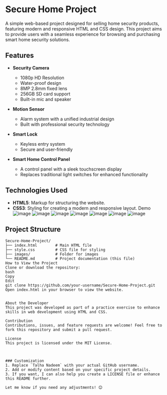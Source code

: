 # Secure Home Project

A simple web-based project designed for selling home security products, featuring modern and responsive HTML and CSS design. This project aims to provide users with a seamless experience for browsing and purchasing smart home security solutions.

## Features

- **Security Camera**  
  - 1080p HD Resolution  
  - Water-proof design  
  - 8MP 2.8mm fixed lens  
  - 256GB SD card support  
  - Built-in mic and speaker  

- **Motion Sensor**  
  - Alarm system with a unified industrial design  
  - Built with professional security technology  

- **Smart Lock**  
  - Keyless entry system  
  - Secure and user-friendly  

- **Smart Home Control Panel**  
  - A control panel with a sleek touchscreen display  
  - Replaces traditional light switches for enhanced functionality  

## Technologies Used

- **HTML5**: Markup for structuring the website.  
- **CSS3**: Styling for creating a modern and responsive layout.
 Demo
![image](https://github.com/user-attachments/assets/134e9bf4-2658-4a04-bb6e-2f05e98f6b3d)
![image](https://github.com/user-attachments/assets/d4b98171-d0da-44d7-b41a-f180e5fed3a4)
![image](https://github.com/user-attachments/assets/7d5947dd-793d-45f3-974f-5d15acd12b40)
![image](https://github.com/user-attachments/assets/ee80c82d-be75-44f6-b97d-c7b18fd9fea9)
![image](https://github.com/user-attachments/assets/91efb4ec-9068-437e-8126-4bd17f134f67)
![image](https://github.com/user-attachments/assets/032b11bc-dbe7-4114-945f-4a20c2563050)
![image](https://github.com/user-attachments/assets/41840c18-47ca-408d-9aa2-065deb0a483b)

## Project Structure

```plaintext
Secure-Home-Project/
├── index.html        # Main HTML file
├── style.css         # CSS file for styling
├── images/           # Folder for images
└── README.md         # Project documentation (this file)
How to View the Project
Clone or download the repository:
bash
Copy
Edit
git clone https://github.com/your-username/Secure-Home-Project.git
Open index.html in your browser to view the website.


About the Developer
This project was developed as part of a practice exercise to enhance skills in web development using HTML and CSS.

Contribution
Contributions, issues, and feature requests are welcome! Feel free to fork this repository and submit a pull request.

License
This project is licensed under the MIT License.



### Customization
1. Replace `Talha Nadeem` with your actual GitHub username.
2. Add or modify content based on your specific project details.
3. If you want, I can also help you create a LICENSE file or enhance this README further.

Let me know if you need any adjustments! 😊
